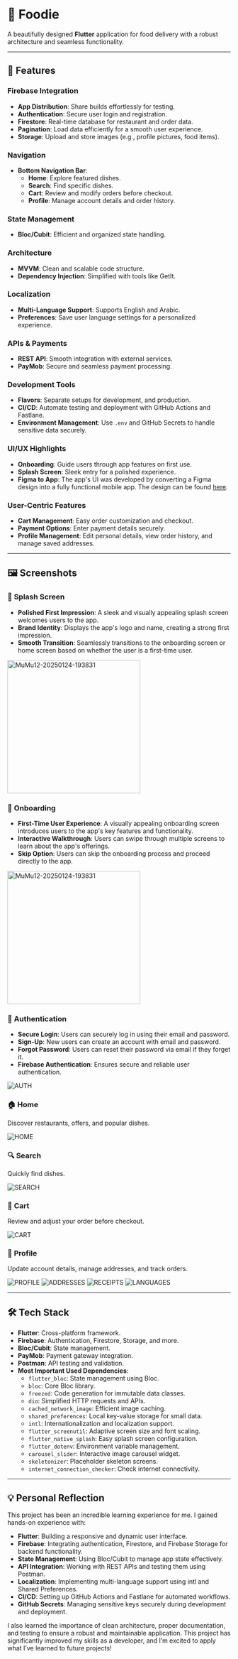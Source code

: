 # 🍜 Foodie  

A beautifully designed **Flutter** application for food delivery with a robust architecture and seamless functionality.  

---

## 🌟 Features  

### **Firebase Integration**  
- **App Distribution**: Share builds effortlessly for testing.  
- **Authentication**: Secure user login and registration.  
- **Firestore**: Real-time database for restaurant and order data.  
- **Pagination**: Load data efficiently for a smooth user experience.  
- **Storage**: Upload and store images (e.g., profile pictures, food items).  

### **Navigation**  
- **Bottom Navigation Bar**:  
  - **Home**: Explore featured dishes.  
  - **Search**: Find specific dishes.  
  - **Cart**: Review and modify orders before checkout.  
  - **Profile**: Manage account details and order history.  

### **State Management**  
- **Bloc/Cubit**: Efficient and organized state handling.  

### **Architecture**  
- **MVVM**: Clean and scalable code structure.  
- **Dependency Injection**: Simplified with tools like GetIt.  

### **Localization**  
- **Multi-Language Support**: Supports English and Arabic.  
- **Preferences**: Save user language settings for a personalized experience.  

### **APIs & Payments**  
- **REST API**: Smooth integration with external services.  
- **PayMob**: Secure and seamless payment processing.  

### **Development Tools**  
- **Flavors**: Separate setups for development, and production.  
- **CI/CD**: Automate testing and deployment with GitHub Actions and Fastlane.  
- **Environment Management**: Use `.env` and GitHub Secrets to handle sensitive data securely.  

### **UI/UX Highlights**  
- **Onboarding**: Guide users through app features on first use.  
- **Splash Screen**: Sleek entry for a polished experience.  
- **Figma to App**: The app's UI was developed by converting a Figma design into a fully functional mobile app. The design can be found <a href="https://www.figma.com/community/file/1000486391488737986/foodie-food-delivery-app" target="_blank">here</a>.

### **User-Centric Features**  
- **Cart Management**: Easy order customization and checkout.  
- **Payment Options**: Enter payment details securely.  
- **Profile Management**: Edit personal details, view order history, and manage saved addresses.  

---

## 🖼️ Screenshots  

### 🌟 **Splash Screen**
- **Polished First Impression**: A sleek and visually appealing splash screen welcomes users to the app.
- **Brand Identity**: Displays the app's logo and name, creating a strong first impression.
- **Smooth Transition**: Seamlessly transitions to the onboarding screen or home screen based on whether the user is a first-time user.

<img src="https://github.com/user-attachments/assets/cd7dc67d-289a-4899-80df-83c0fecd3ccd" alt="MuMu12-20250124-193831" width="300" height="auto" />


### 🎉 **Onboarding**
- **First-Time User Experience**: A visually appealing onboarding screen introduces users to the app's key features and functionality.
- **Interactive Walkthrough**: Users can swipe through multiple screens to learn about the app's offerings.
- **Skip Option**: Users can skip the onboarding process and proceed directly to the app.

<img src="https://github.com/user-attachments/assets/8d53f123-6a28-402e-baf9-ea0806a810e7" alt="MuMu12-20250124-193831" width="300" height="auto" />


### 🔐 **Authentication**
- **Secure Login**: Users can securely log in using their email and password.
- **Sign-Up**: New users can create an account with email and password.
- **Forgot Password**: Users can reset their password via email if they forget it.
- **Firebase Authentication**: Ensures secure and reliable user authentication.

![AUTH](https://github.com/user-attachments/assets/0f7dce52-fb35-4cfb-80a1-6f4e8825c291)


### 🏠 **Home**  
Discover restaurants, offers, and popular dishes. 

![HOME](https://github.com/user-attachments/assets/634a6218-d413-45c1-93c8-01a5ccb54d50)


### 🔍 **Search**  
Quickly find dishes.  

![SEARCH](https://github.com/user-attachments/assets/45eab4b4-07c7-4644-83d9-8ccc83c4072d)


### 🛒 **Cart**  
Review and adjust your order before checkout.  

![CART](https://github.com/user-attachments/assets/562c2892-2929-40f1-abec-35f19021fdaa)

 
### 👤 **Profile**  
Update account details, manage addresses, and track orders.  

![PROFILE](https://github.com/user-attachments/assets/ab32f59e-5039-4f42-85e5-25ac6c0d7c1a)
![ADDRESSES](https://github.com/user-attachments/assets/6c11dc34-dd90-46f4-8464-165cdc9f0330)
![RECEIPTS](https://github.com/user-attachments/assets/9b05d6ce-b7bd-4889-8612-21b2dd52ad4c)
![LANGUAGES](https://github.com/user-attachments/assets/e2cc53b4-5468-4ca7-911b-95be8bd1705d)


---

## 🛠️ Tech Stack  
- **Flutter**: Cross-platform framework.  
- **Firebase**: Authentication, Firestore, Storage, and more.  
- **Bloc/Cubit**: State management.  
- **PayMob**: Payment gateway integration.  
- **Postman**: API testing and validation.  
- **Most Important Used Dependencies**:  
  - `flutter_bloc`: State management using Bloc.  
  - `bloc`: Core Bloc library.  
  - `freezed`: Code generation for immutable data classes.  
  - `dio`: Simplified HTTP requests and APIs.  
  - `cached_network_image`: Efficient image caching.  
  - `shared_preferences`: Local key-value storage for small data.  
  - `intl`: Internationalization and localization support.  
  - `flutter_screenutil`: Adaptive screen size and font scaling.  
  - `flutter_native_splash`: Easy splash screen configuration.  
  - `flutter_dotenv`: Environment variable management.  
  - `carousel_slider`: Interactive image carousel widget.  
  - `skeletonizer`: Placeholder skeleton screens.  
  - `internet_connection_checker`: Check internet connectivity.  

---

## 💡 Personal Reflection  
This project has been an incredible learning experience for me. I gained hands-on experience with:  

- **Flutter**: Building a responsive and dynamic user interface.  
- **Firebase**: Integrating authentication, Firestore, and Firebase Storage for backend functionality.  
- **State Management**: Using Bloc/Cubit to manage app state effectively.  
- **API Integration**: Working with REST APIs and testing them using Postman.  
- **Localization**: Implementing multi-language support using intl and Shared Preferences.  
- **CI/CD**: Setting up GitHub Actions and Fastlane for automated workflows.  
- **GitHub Secrets**: Managing sensitive keys securely during development and deployment.  

I also learned the importance of clean architecture, proper documentation, and testing to ensure a robust and maintainable application. This project has significantly improved my skills as a developer, and I’m excited to apply what I’ve learned to future projects!

